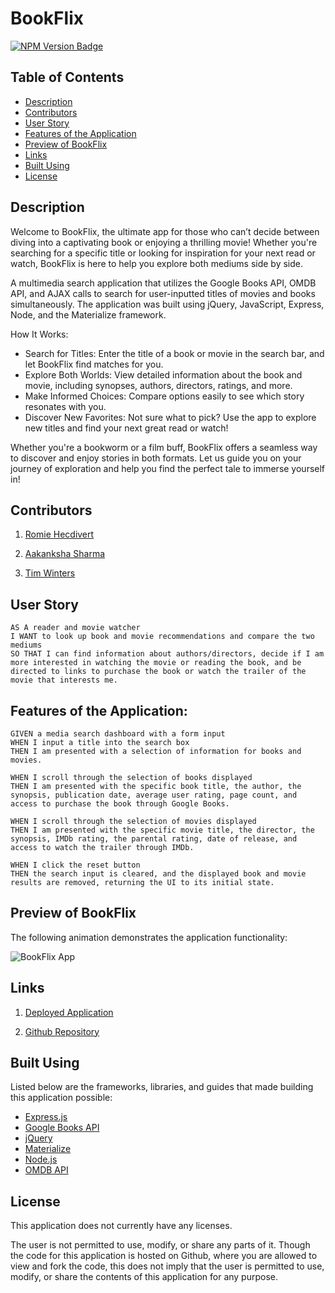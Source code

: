 # BookFlix

[![NPM Version Badge](https://badge.fury.io/js/%40angular%2Fcore.svg)](https://badge.fury.io/js/%40angular%2Fcore)

## Table of Contents

- [Description](#description)
- [Contributors](#contributors)
- [User Story](#user-story)
- [Features of the Application](#features-of-the-application)
- [Preview of BookFlix](#preview-of-bookflix)
- [Links](#links)
- [Built Using](#built-using)
- [License](#license)

## Description

Welcome to BookFlix, the ultimate app for those who can’t decide between diving into a captivating book or enjoying a thrilling movie! Whether you're searching for a specific title or looking for inspiration for your next read or watch, BookFlix is here to help you explore both mediums side by side.

A multimedia search application that utilizes the Google Books API, OMDB API, and AJAX calls to search for user-inputted titles of movies and books simultaneously. The application was built using jQuery, JavaScript, Express, Node, and the Materialize framework.

How It Works:

- Search for Titles: Enter the title of a book or movie in the search bar, and let BookFlix find matches for you.
- Explore Both Worlds: View detailed information about the book and movie, including synopses, authors, directors, ratings, and more.
- Make Informed Choices: Compare options easily to see which story resonates with you.
- Discover New Favorites: Not sure what to pick? Use the app to explore new titles and find your next great read or watch!

Whether you're a bookworm or a film buff, BookFlix offers a seamless way to discover and enjoy stories in both formats. Let us guide you on your journey of exploration and help you find the perfect tale to immerse yourself in!

## Contributors

1. [Romie Hecdivert](https://github.com/rh9891)

2. [Aakanksha Sharma](https://github.com/asharma1398)

3. [Tim Winters](https://github.com/erasersleeve)

## User Story

```
AS A reader and movie watcher
I WANT to look up book and movie recommendations and compare the two mediums
SO THAT I can find information about authors/directors, decide if I am more interested in watching the movie or reading the book, and be directed to links to purchase the book or watch the trailer of the movie that interests me.
```

## Features of the Application:

```
GIVEN a media search dashboard with a form input
WHEN I input a title into the search box
THEN I am presented with a selection of information for books and movies.

WHEN I scroll through the selection of books displayed
THEN I am presented with the specific book title, the author, the synopsis, publication date, average user rating, page count, and access to purchase the book through Google Books.

WHEN I scroll through the selection of movies displayed
THEN I am presented with the specific movie title, the director, the synopsis, IMDb rating, the parental rating, date of release, and access to watch the trailer through IMDb.

WHEN I click the reset button
THEN the search input is cleared, and the displayed book and movie results are removed, returning the UI to its initial state.
```

## Preview of BookFlix

The following animation demonstrates the application functionality:

![BookFlix App](https://github.com/user-attachments/assets/a4f930ab-348a-481d-a096-1a46ce389098)

## Links

1. [Deployed Application](https://bookflix-explore.netlify.app)

2. [Github Repository](https://github.com/rh9891/BookFlix)

## Built Using

Listed below are the frameworks, libraries, and guides that made building this application possible:

- [Express.js](https://expressjs.com/)
- [Google Books API](https://developers.google.com/books)
- [jQuery](https://api.jquery.com/)
- [Materialize](https://materializecss.com/)
- [Node.js](https://nodejs.org/en/)
- [OMDB API](http://www.omdbapi.com/)

## License

This application does not currently have any licenses.

The user is not permitted to use, modify, or share any parts of it. Though the code for this application is hosted on Github, where you are allowed to view and fork the code, this does not imply that the user is permitted to use, modify, or share the contents of this application for any purpose.

